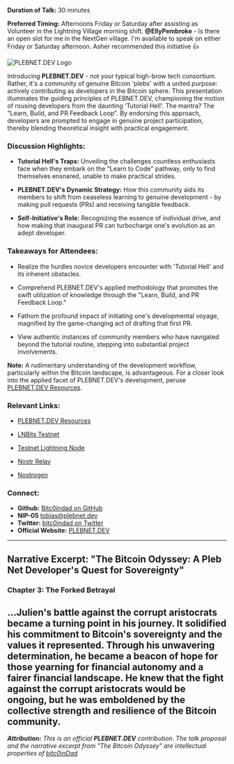 **Duration of Talk:** 30 minutes

**Preferred Timing:** Afternoons Friday or Saturday after assisting as Volunteer in the Lightning Village morning shift. **@EllyPembroke** - Is there an open slot for me in the NextGen village. I'm available to speak on either Friday or Saturday afternoon. Asher recommended this initiative 👍

![PLEBNET.DEV Logo](https://plebnet.dev/images/logo-dark-horiz-transparent.png)

Introducing **PLEBNET.DEV** - not your typical high-brow tech consortium. Rather, it's a community of genuine Bitcoin 'plebs' with a united purpose: actively contributing as developers in the Bitcoin sphere. This presentation illuminates the guiding principles of PLEBNET.DEV, championing the motion of rousing developers from the daunting 'Tutorial Hell'. The mantra? The "Learn, Build, and PR Feedback Loop". By endorsing this approach, developers are prompted to engage in genuine project participation, thereby blending theoretical insight with practical engagement.

### **Discussion Highlights:**
- **Tutorial Hell's Traps:** Unveiling the challenges countless enthusiasts face when they embark on the "Learn to Code" pathway, only to find themselves ensnared, unable to make practical strides.
  
- **PLEBNET.DEV's Dynamic Strategy:** How this community aids its members to shift from ceaseless learning to genuine development - by making pull requests (PRs) and receiving tangible feedback.
  
- **Self-Initiative's Role:** Recognizing the essence of individual drive, and how making that inaugural PR can turbocharge one's evolution as an adept developer.

### **Takeaways for Attendees:**
- Realize the hurdles novice developers encounter with 'Tutorial Hell' and its inherent obstacles.
  
- Comprehend PLEBNET.DEV's applied methodology that promotes the swift utilization of knowledge through the "Learn, Build, and PR Feedback Loop."
  
- Fathom the profound impact of initiating one's developmental voyage, magnified by the game-changing act of drafting that first PR.
  
- View authentic instances of community members who have navigated beyond the tutorial routine, stepping into substantial project involvements.

**Note:** A rudimentary understanding of the development workflow, particularly within the Bitcoin landscape, is advantageous. For a closer look into the applied facet of PLEBNET.DEV's development, peruse [PLEBNET.DEV Resources](http://plebnet.dev/resources).

### **Relevant Links:**
- [PLEBNET.DEV Resources](http://plebnet.dev/resources)
  
- [LNBits Testnet](https://testnet.plebnet.dev/)
  
- [Testnet Lightning Node](https://mempool.space/testnet/lightning/node/03ba00a57cec1cef4873065ad54d0912696274cc53155b29a3b1256720e33a0943)
  
- [Nostr Relay](https://testnet.plebnet.dev/nostrrelay/1)
  
- [Nostrogen](https://nostrogen.plebnet.dev/)

### **Connect:**
- **Github:** [Bitc0indad on GitHub](https://github.com/Bitc0indad)
- **NIP-05** tobias@plebnet.dev  
- **Twitter:** [bitc0indad on Twitter](https://twitter.com/bitc0indad)  
- **Official Website:** [PLEBNET.DEV](http://plebnet.dev)
---
## **Narrative Excerpt: "The Bitcoin Odyssey: A Pleb Net Developer's Quest for Sovereignty"**

### **Chapter 3: The Forked Betrayal**

...Julien's battle against the corrupt aristocrats became a turning point in his journey. It solidified his commitment to Bitcoin's sovereignty and the values it represented. Through his unwavering determination, he became a beacon of hope for those yearning for financial autonomy and a fairer financial landscape. He knew that the fight against the corrupt aristocrats would be ongoing, but he was emboldened by the collective strength and resilience of the Bitcoin community.
---
_**Attribution:** This is an official **PLEBNET.DEV** contribution. The talk proposal and the narrative excerpt from "The Bitcoin Odyssey" are intellectual properties of [bitc0inDad](tobias@plebnet.dev)_
